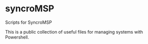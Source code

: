 # syncroMSP
Scripts for SyncroMSP

This is a public collection of useful files for managing systems with Powershell.
